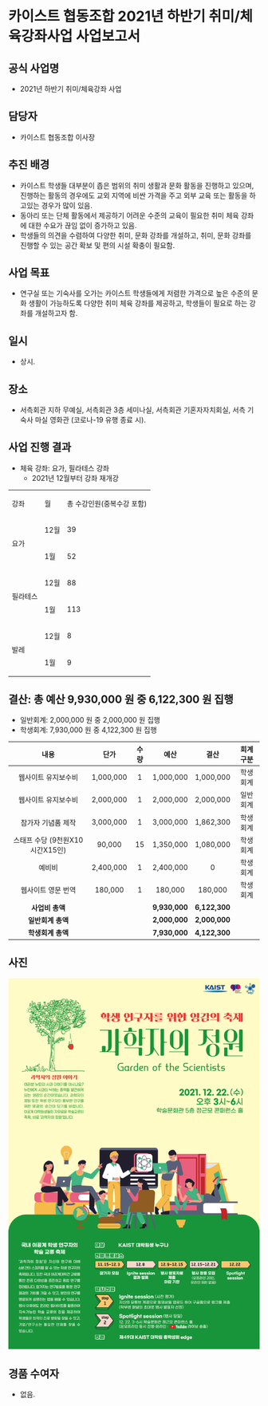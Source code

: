 카이스트 협동조합 2021년 하반기 취미/체육강좌사업 사업보고서
===

## 공식 사업명
- 2021년 하반기 취미/체육강좌 사업

## 담당자
- 카이스트 협동조합 이사장

## 추진 배경
- 카이스트 학생들 대부분이 좁은 범위의 취미 생활과 문화 활동을 진행하고 있으며, 진행하는 활동의 경우에도 교외 지역에 비싼 가격을 주고 외부 교육 또는 활동을 하고있는 경우가 많이 있음.
- 동아리 또는 단체 활동에서 제공하기 어려운 수준의 교육이 필요한 취미 체육 강좌에 대한 수요가 끊임 없이 증가하고 있음.
- 학생들의 의견을 수렴하여 다양한 취미, 문화 강좌를 개설하고, 취미, 문화 강좌를 진행할 수 있는 공간 확보 및 편의 시설 확충이 필요함.

## 사업 목표
- 연구실 또는 기숙사를 오가는 카이스트 학생들에게 저렴한 가격으로 높은 수준의 문화 생활이 가능하도록 다양한 취미 체육 강좌를 제공하고, 학생들이 필요로 하는 강좌를 개설하고자 함.

## 일시
- 상시.

## 장소
- 서측회관 지하 무예실, 서측회관 3층 세미나실, 서측회관 기혼자자치회실, 서측 기숙사 마실 영화관 (코로나-19 유행 종료 시).

## 사업 진행 결과
- 체육 강좌: 요가, 필라테스 강좌
  - 2021년 12월부터 강좌 재개강

<table cellpadding="0" cellspacing="0" class="t1">
    <tbody>
        <tr>
            <td class="td1" valign="middle">
                <p class="p1">강좌</p>
            </td>
            <td class="td1" valign="middle">
                <p class="p1">월</p>
            </td>
            <td class="td1" valign="middle">
                <p class="p1">총 수강인원(중복수강 포함)</p>
            </td>
        </tr>
        <tr>
            <td class="td1" rowspan="2" valign="middle">
                <p class="p1">요가</p>
            </td>
            <td class="td1" valign="middle">
                <p class="p1">12월</p>
            </td>
            <td class="td1" valign="middle">
                <p class="p1">39</p>
            </td>
        </tr>
        <tr>
            <td class="td1" valign="middle">
                <p class="p1">1월</p>
            </td>
            <td class="td1" valign="middle">
                <p class="p1">52</p>
            </td>
        </tr>
        <tr>
            <td class="td1" rowspan="2" valign="middle">
                <p class="p1">필라테스</p>
            </td>
            <td class="td1" valign="middle">
                <p class="p1">12월</p>
            </td>
            <td class="td1" valign="middle">
                <p class="p1">88</p>
            </td>
        </tr>
        <tr>
            <td class="td1" valign="middle">
                <p class="p1">1월</p>
            </td>
            <td class="td1" valign="middle">
                <p class="p1">113</p>
            </td>
        </tr>
        <tr>
            <td class="td1" rowspan="2" valign="middle">
                <p class="p1">발레</p>
            </td>
            <td class="td1" valign="middle">
                <p class="p1">12월</p>
            </td>
            <td class="td1" valign="middle">
                <p class="p1">8</p>
            </td>
        </tr>
        <tr>
            <td class="td1" valign="middle">
                <p class="p1">1월</p>
            </td>
            <td class="td1" valign="middle">
                <p class="p1">9</p>
            </td>
        </tr>
    </tbody>
</table>

## 결산: 총 예산 9,930,000 원 중 6,122,300 원 집행
- 일반회계: 2,000,000 원 중 2,000,000 원 집행
- 학생회계: 7,930,000 원 중 4,122,300 원 집행 

| **내용** | **단가** | **수량** | **예산** | **결산** | **회계구분** |
|:---:|:---:|:---:|:---:|:---:|:---:|
| 웹사이트 유지보수비 | 1,000,000 | 1 | 1,000,000 | 1,000,000 | 학생회계 |
| 웹사이트 유지보수비 | 2,000,000 | 1 | 2,000,000 | 2,000,000 | 일반회계 |
| 참가자 기념품 제작 | 3,000,000 | 1 | 3,000,000 | 1,862,300 | 학생회계 |
| 스태프 수당 (9천원X10시간X15인) | 90,000 | 15 | 1,350,000 | 1,080,000 | 학생회계 |
| 예비비 | 2,400,000 | 1 | 2,400,000 | 0 | 학생회계 |
| 웹사이트 영문 번역 | 180,000 | 1 | 180,000 | 180,000 | 학생회계 |
| **사업비 총액** |  | | **9,930,000** | **6,122,300** |  |
| **일반회계 총액** |  | | **2,000,000** | **2,000,000** |  |
| **학생회계 총액** |  | | **7,930,000** | **4,122,300** |  |

## 사진
![과학자의 정원 포스터](../../resources/과학자의정원_포스터.jpg)

## 경품 수여자
- 없음.
